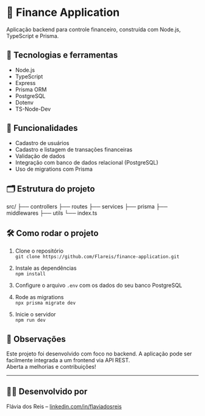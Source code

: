 # 💸 Finance Application

Aplicação backend para controle financeiro, construída com Node.js, TypeScript e Prisma.

## 🧰 Tecnologias e ferramentas

- Node.js
- TypeScript
- Express
- Prisma ORM
- PostgreSQL
- Dotenv
- TS-Node-Dev

## 🚀 Funcionalidades

- Cadastro de usuários
- Cadastro e listagem de transações financeiras
- Validação de dados
- Integração com banco de dados relacional (PostgreSQL)
- Uso de migrations com Prisma

## 🗂️ Estrutura do projeto
src/
├── controllers
├── routes
├── services
├── prisma
├── middlewares
├── utils
└── index.ts

## 🛠️ Como rodar o projeto

1. Clone o repositório  
   `git clone https://github.com/Flareis/finance-application.git`

2. Instale as dependências  
   `npm install`

3. Configure o arquivo `.env` com os dados do seu banco PostgreSQL

4. Rode as migrations  
   `npx prisma migrate dev`

5. Inicie o servidor  
   `npm run dev`

## 📌 Observações

Este projeto foi desenvolvido com foco no backend. A aplicação pode ser facilmente integrada a um frontend via API REST.  
Aberta a melhorias e contribuições!

---

## 👩‍💻 Desenvolvido por

Flávia dos Reis – [linkedin.com/in/flaviadosreis](https://linkedin.com/in/flaviadosreis)

